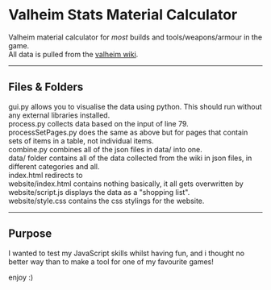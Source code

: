 Valheim Stats Material Calculator
===

Valheim material calculator for *most* builds and tools/weapons/armour in the game.  
All data is pulled from the [valheim wiki](https://valheim.fandom.com).

---

## Files & Folders
gui.py allows you to visualise the data using python. This should run without any external libraries installed.  
process.py collects data based on the input of line 79.  
processSetPages.py does the same as above but for pages that contain sets of items in a table, not individual items.  
combine.py combines all of the json files in data/ into one.  
data/ folder contains all of the data collected from the wiki in json files, in different categories and all.  
index.html redirects to  
website/index.html contains nothing basically, it all gets overwritten by  
website/script.js displays the data as a "shopping list".  
website/style.css contains the css stylings for the website.  

---

## Purpose
I wanted to test my JavaScript skills whilst having fun, and i thought no
better way than to make a tool for one of my favourite games!

enjoy :)
